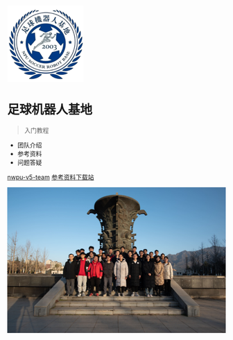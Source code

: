 <!-- _coverpage.md -->

![logo](resource/logo/base-logo-176.png)

# 足球机器人基地

> 入门教程

- 团队介绍
- 参考资料
- 问题答疑

[nwpu-v5-team](https://github.com/nwpu-v5-team)
[参考资料下载站](https://files.npu5v5.cn/)



![](resource/logo/V5.jpg)
